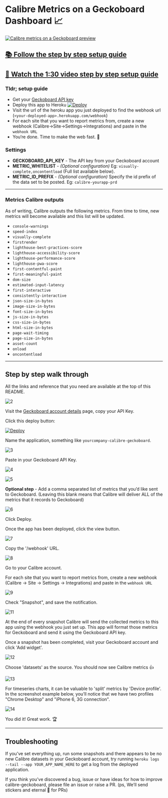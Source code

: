 # Calibre Metrics on a Geckoboard Dashboard 📈
[![Calibre metrics on a Geckoboard preview](dashboard-preview.png)](https://youtu.be/6GsDtYFeUdA)

## [📚 Follow the step by step setup guide](#step-by-step-walk-through)
## [🏫 Watch the 1:30 video step by step setup guide](https://youtu.be/6GsDtYFeUdA)

### Tldr; setup guide

* Get your [Geckoboard API key](https://app.geckoboard.com/account)
* Deploy this app to Heroku [![Deploy](https://www.herokucdn.com/deploy/button.svg)](https://heroku.com/deploy?template=https://github.com/ahomu/geckoboard)
* Visit the url of the heroku app you just deployed to find the webhook url (`<your-deployed-app>.herokuapp.com/webhook`)
* For each site that you want to report metrics from, create a new webhook (Calibre→Site→Settings→Integrations) and paste in the `webhook URL`
* You‘re done. Time to make the web fast. 🎉

### Settings

* **GECKOBOARD_API_KEY** - The API key from your Geckoboard account
* **METRIC_WHITELIST** - _(Optional configuration)_ Eg: `visually-complete,oncontentload` (Full list available below). 
* **METRIC_ID_PREFIX** - _(Optional configuration)_ Specify the id prefix of the data set to be posted. Eg: `calibre-yourapp-prd`

---

### Metrics Calibre outputs

As of writing, Calibre outputs the following metrics. From time to time, new metrics will become available and this list will be updated.

* `console-warnings`
* `speed-index`
* `visually-complete`
* `firstrender`
* `lighthouse-best-practices-score`
* `lighthouse-accessibility-score`
* `lighthouse-performance-score`
* `lighthouse-pwa-score`
* `first-contentful-paint`
* `first-meaningful-paint`
* `dom-size`
* `estimated-input-latency`
* `first-interactive`
* `consistently-interactive`
* `json-size-in-bytes`
* `image-size-in-bytes`
* `font-size-in-bytes`
* `js-size-in-bytes`
* `css-size-in-bytes`
* `html-size-in-bytes`
* `page-wait-timing`
* `page-size-in-bytes`
* `asset-count`
* `onload`
* `oncontentload`

---

## Step by step walk through

All the links and reference that you need are available at the top of this README. 


![2](https://user-images.githubusercontent.com/924/27894419-562e0428-624f-11e7-8c52-5da90a295176.png)


Visit the [Geckoboard account details](https://app.geckoboard.com/account) page, copy your API Key. 

Click this deploy button: 

[![Deploy](https://www.herokucdn.com/deploy/button.svg)](https://heroku.com/deploy?template=https://github.com/ahomu/geckoboard)

Name the application, something like `yourcompany-calibre-geckoboard`. 


![3](https://user-images.githubusercontent.com/924/27894368-00afc522-624f-11e7-9928-45652668bc2a.png)

Paste in your Geckoboard API Key.


![4](https://user-images.githubusercontent.com/924/27894374-00e49e14-624f-11e7-836c-97b950a01625.png)


![5](https://user-images.githubusercontent.com/924/27894429-5e678466-624f-11e7-8da6-f9b852836783.png)

**Optional step** - Add a comma separated list of metrics that you’d like sent to Geckoboard. (Leaving this blank means that Calibre will deliver ALL of the metrics that it records to Geckoboard)



![6](https://user-images.githubusercontent.com/924/27894375-00fc8bdc-624f-11e7-9b8f-d85e11368e6f.png)


Click Deploy. 

Once the app has been deployed, click the view button.


![7](https://user-images.githubusercontent.com/924/27894377-01010e6e-624f-11e7-9652-9e5c02f58ec3.png)


Copy the '/webhook' URL.


![8](https://user-images.githubusercontent.com/924/27894376-00ff0e66-624f-11e7-8db8-f27096a5b900.png)


Go to your Calibre account.

For each site that you want to report metrics from, create a new webhook (Calibre → Site → Settings → Integrations) and paste in the `webhook URL`


![9](https://user-images.githubusercontent.com/924/27894367-0074fb0e-624f-11e7-9882-8c548f16373f.png)


Check "Snapshot", and save the notification.


![11](https://user-images.githubusercontent.com/924/27894373-00d7f70e-624f-11e7-8afc-058fcb76a60c.png)


At the end of every snapshot Calibre will send the collected metrics to this app using the webhook you just set up. This app will format those metrics for Geckoboard and send it using the Geckoboard API key.

Once a snapshot has been completed, visit your Geckoboard account and click 'Add widget'.


![12](https://user-images.githubusercontent.com/924/27894369-00cf08ba-624f-11e7-897f-d6b78e1cdf0d.png)


Choose 'datasets' as the source. You should now see Calibre metrics 👍


![13](https://user-images.githubusercontent.com/924/27894371-00d0501c-624f-11e7-8cd1-d213cf049d07.png)


For timeseries charts, it can be valuable to 'split' metrics by 'Device profile'. In the screenshot example below, you’ll notice that we have two profiles "Chrome Desktop" and "iPhone 6, 3G connection".


![14](https://user-images.githubusercontent.com/924/27894372-00d382c8-624f-11e7-9f84-e385a1c741ee.png)

You did it! Great work. 🏆

---

## Troubleshooting

If you’ve set everything up, run some snapshots and there appears to be no new Calibre datasets in your Geckoboard account, try running `heroku logs --tail --app YOUR_APP_NAME_HERE` to get a log from the deployed application.

If you think you’ve discovered a bug, issue or have ideas for how to improve calibre-geckoboard, please file an issue or raise a PR. (ps, We’ll send stickers and eternal 👏 for PRs)
